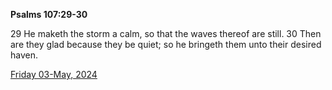 **Psalms 107:29-30**

29 He maketh the storm a calm, so that the waves thereof are still. 30 Then are they glad because they be quiet; so he bringeth them unto their desired haven.

[Friday 03-May, 2024](https://getbible.net/kjv/Psalms/107/29-30)
